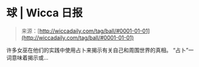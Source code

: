 <!--yml

类别：未分类

日期：2024年06月12日 18:25:51

-->

# 球 | Wicca 日报

> 来源：[http://wiccadaily.com/tag/ball/#0001-01-01](http://wiccadaily.com/tag/ball/#0001-01-01)

许多女巫在他们的实践中使用占卜来揭示有关自己和周围世界的真相。 “占卜”一词意味着揭示或...
